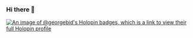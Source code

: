 ### Hi there 👋

[![An image of @georgebid's Holopin badges, which is a link to view their full Holopin profile](https://holopin.me/georgebid)](https://holopin.io/@georgebid)

<!--
**georgebid/georgebid** is a ✨ _special_ ✨ repository because its `README.md` (this file) appears on your GitHub profile.

Here are some ideas to get you started:

- 🔭 I’m currently working on ...
- 🌱 I’m currently learning ...
- 👯 I’m looking to collaborate on ...
- 🤔 I’m looking for help with ...
- 💬 Ask me about ...
- 📫 How to reach me: ...
- 😄 Pronouns: ...
- ⚡ Fun fact: ...
-->
